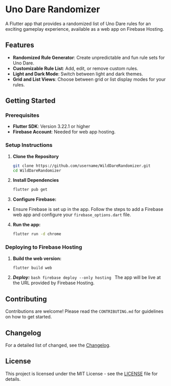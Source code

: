 # Uno Dare Randomizer

A Flutter app that provides a randomized list of Uno Dare rules for an exciting gameplay experience, available as a web app on Firebase Hosting.

## Features

- **Randomized Rule Generator**: Create unpredictable and fun rule sets for Uno Dare.
- **Customizable Rule List**: Add, edit, or remove custom rules.
- **Light and Dark Mode**: Switch between light and dark themes.
- **Grid and List Views**: Choose between grid or list display modes for your rules.

## Getting Started

### Prerequisites

- **Flutter SDK**: Version 3.22.1 or higher
- **Firebase Account**: Needed for web app hosting.

### Setup Instructions

1. **Clone the Repository**

   ```bash
   git clone https://github.com/username/WildDareRandomizer.git
   cd WildDareRandomizer
   ```

2. **Install Dependencies**

   ```bash
   flutter pub get
   ```

3. **Configure Firebase:**

- Ensure Firebase is set up in the app. Follow the steps to add a Firebase web app and configure your `firebase_options.dart` file.

4. **Run the app:**
   ```bash
   flutter run -d chrome
   ```

### Deploying to Firebase Hosting

1. **Build the web version:**

   ```bash
   flutter build web
   ```

2. **_Deploy:_**
   `bash
 firebase deploy --only hosting
 `
   The app will be live at the URL provided by Firebase Hosting.

## Contributing

Contributions are welcome! Please read the `CONTRIBUTING.md` for guidelines on how to get started.

## Changelog

For a detailed list of changed, see the [Changelog](./CHANGELOG.md).

## License

This project is licensed under the MIT License - see the [LICENSE](./LICENSE) file for details.
